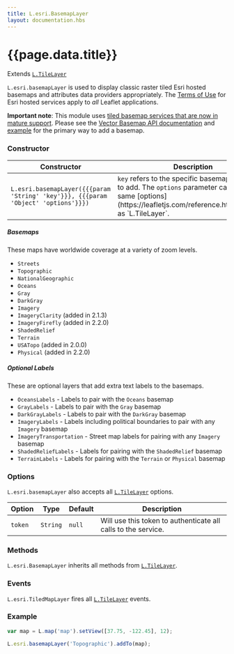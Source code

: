 ```yaml
---
title: L.esri.BasemapLayer
layout: documentation.hbs
---
```


# {{page.data.title}}

Extends [`L.TileLayer`](https://leafletjs.com/reference-{{siteData.latest_leaflet}}.html#tilelayer)

`L.esri.basemapLayer` is used to display classic raster tiled Esri hosted basemaps and attributes data providers appropriately. The [Terms of Use](https://github.com/esri/esri-leaflet#terms) for Esri hosted services apply to *all* Leaflet applications.

**Important note**: This module uses [tiled basemap services that are now in mature support](https://www.esri.com/arcgis-blog/products/arcgis-online/announcements/lifecycle-for-esris-hosted-raster-basemap-services/). Please see the [Vector Basemap API documentation](../layers/vector-basemap.html) and [example](../../examples/showing-a-basemap.html) for the primary way to add a basemap. 

### Constructor

<table>
    <thead>
        <tr>
            <th>Constructor</th>
            <th>Description</th>
        </tr>
    </thead>
    <tbody>
        <tr>
            <td><code class="nobr">L.esri.basemapLayer({{{param 'String' 'key'}}}, {{{param 'Object' 'options'}}})</code></td>
            <td><code>key</code> refers to the specific basemap you'd like to add. The <code>options</code> parameter can accept the same [options](https://leafletjs.com/reference.html#tilelayer) as `L.TileLayer`.</td>
        </tr>
    </tbody>
</table>


##### Basemaps

These maps have worldwide coverage at a variety of zoom levels.

* `Streets`
* `Topographic`
* `NationalGeographic`
* `Oceans`
* `Gray`
* `DarkGray`
* `Imagery`
* `ImageryClarity` (added in 2.1.3)
* `ImageryFirefly` (added in 2.2.0)
* `ShadedRelief`
* `Terrain`
* `USATopo` (added in 2.0.0)
* `Physical` (added in 2.2.0)

##### Optional Labels

These are optional layers that add extra text labels to the basemaps.

* `OceansLabels` - Labels to pair with the `Oceans` basemap
* `GrayLabels` - Labels to pair with the `Gray` basemap
* `DarkGrayLabels` - Labels to pair with the `DarkGray` basemap
* `ImageryLabels` - Labels including political boundaries to pair with any `Imagery` basemap
* `ImageryTransportation` - Street map labels for pairing with any `Imagery` basemap
* `ShadedReliefLabels` - Labels for pairing with the `ShadedRelief` basemap
* `TerrainLabels` - Labels for pairing with the `Terrain` or `Physical` basemap

### Options

`L.esri.basemapLayer` also accepts all [`L.TileLayer`](https://leafletjs.com/reference.html#tilelayer-options) options.

| Option | Type | Default | Description |
| --- | --- | --- | --- |
| `token` | `String` | `null` | Will use this token to authenticate all calls to the service. |

### Methods

`L.esri.BasemapLayer` inherits all methods from [`L.TileLayer`](https://leafletjs.com/reference.html#tilelayer).

### Events

`L.esri.TiledMapLayer` fires all  [`L.TileLayer`](https://leafletjs.com/reference.html#tilelayer) events.

### Example

```js
var map = L.map('map').setView([37.75, -122.45], 12);

L.esri.basemapLayer('Topographic').addTo(map);
```
